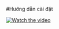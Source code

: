 #Hướng dẫn cài đặt

[![Watch the video](http://srhscollaborationsuite.weebly.com/uploads/3/8/4/0/38407301/watch-deaddrop-video-button-img_1_orig.png)](https://www.youtube.com/watch?v=LkR4tNE2Noc)
